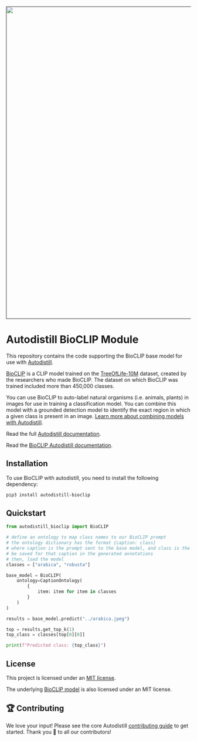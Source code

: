 <div align="center">
  <p>
    <a align="center" href="" target="_blank">
      <img
        width="850"
        src="https://media.roboflow.com/open-source/autodistill/autodistill-banner.png"
      >
    </a>
  </p>
</div>

# Autodistill BioCLIP Module

This repository contains the code supporting the BioCLIP base model for use with [Autodistill](https://github.com/autodistill/autodistill).

[BioCLIP](https://github.com/Imageomics/BioCLIP) is a CLIP model trained on the [TreeOfLife-10M](https://huggingface.co/datasets/imageomics/TreeOfLife-10M) dataset, created by the researchers who made BioCLIP. The dataset on which BioCLIP was trained included more than 450,000 classes.

You can use BioCLIP to auto-label natural organisms (i.e. animals, plants) in images for use in training a classification model. You can combine this model with a grounded detection model to identify the exact region in which a given class is present in an image. [Learn more about combining models with Autodistill](https://docs.autodistill.com/utilities/combine-models/).

Read the full [Autodistill documentation](https://autodistill.github.io/autodistill/).

Read the [BioCLIP Autodistill documentation](https://autodistill.github.io/autodistill/base_models/bioclip/).

## Installation

To use BioCLIP with autodistill, you need to install the following dependency:


```bash
pip3 install autodistill-bioclip
```

## Quickstart

```python
from autodistill_bioclip import BioCLIP

# define an ontology to map class names to our BioCLIP prompt
# the ontology dictionary has the format {caption: class}
# where caption is the prompt sent to the base model, and class is the label that will
# be saved for that caption in the generated annotations
# then, load the model
classes = ["arabica", "robusta"]

base_model = BioCLIP(
    ontology=CaptionOntology(
        {
            item: item for item in classes
        }
    )
)

results = base_model.predict("../arabica.jpeg")

top = results.get_top_k(1)
top_class = classes[top[0][0]]

print(f"Predicted class: {top_class}")
```


## License

This project is licensed under an [MIT license](LICENSE).

The underlying [BioCLIP model](https://huggingface.co/imageomics/bioclip) is also licensed under an MIT license.

## 🏆 Contributing

We love your input! Please see the core Autodistill [contributing guide](https://github.com/autodistill/autodistill/blob/main/CONTRIBUTING.md) to get started. Thank you 🙏 to all our contributors!
